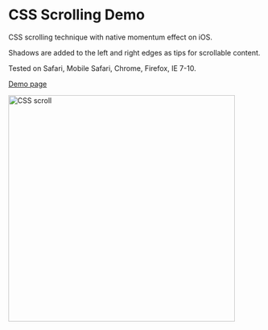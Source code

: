 # CSS Scrolling Demo

CSS scrolling technique with native momentum effect on iOS.

Shadows are added to the left and right edges as tips for scrollable content.

Tested on Safari, Mobile Safari, Chrome, Firefox, IE 7-10.

[Demo page](http://jsbin.com/ejapig/5)

<img src='https://raw.github.com/evgenyneu/css_scroll/master/css_scroll.png' width='450' alt='CSS scroll'>
